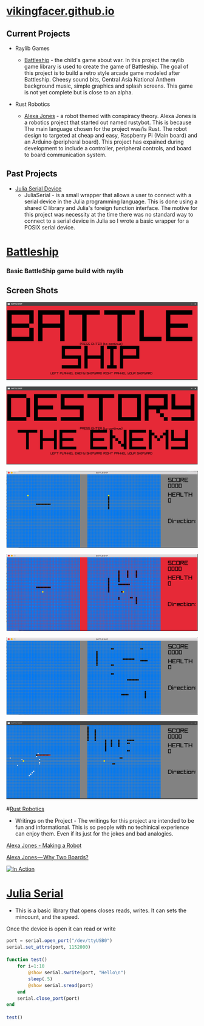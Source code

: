 # [vikingfacer.github.io](https://vikingfacer.github.io)


[bs-repo]:https://github.com/vikingfacer/C-BattleShip
[rusty-repo]:https://github.com/vikingfacer/rusty_bot
[julia-repo]:https://github.com/vikingfacer/JuliaSerial


## Current Projects

* Raylib Games 
	* [Battleship](https://github.com/vikingfacer/C-BattleShip) - the child's game about war. In this project the raylib game library is used to create the game of Battleship. The goal of this project is to build a retro style arcade game modeled after Battleship. Cheesy sound bits, Central Asia National Anthem background music, simple graphics and splash screens. This game is not yet complete but is close to an alpha. 


* Rust Robotics 
	* [Alexa Jones](https://github.com/vikingfacer/rusty_bot) - a robot themed with conspiracy theory. Alexa Jones is a robotics project that started out named rustybot. This is because The main language chosen for the project was/is Rust. The robot design to targeted at cheap and easy, Raspberry Pi (Main board) and an Arduino (peripheral board). This project has expained during development to include a controller, peripheral controls, and board to board communication system. 


## Past Projects
* [Julia Serial Device](https://github.com/vikingfacer/JuliaSerial)
	* JuliaSerial - is a small wrapper that allows a user to connect with a serial device in the Julia programming language. This is done using a shared C library and Julia's foreign function interface. The motive for this project was necessity at the time there was no standard way to connect to a serial device in Julia so I wrote a basic wrapper for a POSIX serial device. 


# [Battleship](https://github.com/vikingfacer/C-BattleShip)
### Basic BattleShip game build with raylib 

## Screen Shots

![Game Intro](Battleship/screenshot5.png)

![Game Splash Screen](Battleship/screenshot4.png)

![Unfilled Ship Graveyard](Battleship/screenshot0.png)

![Illegal Move](Battleship/screenshot2.png)

![Filled Ship Graveyard](Battleship/screenshot1.png)

![Shooting](Battleship/screenshot3.png)


#[Rust Robotics](https://github.com/vikingfacer/rusty_bot)

* Writings on the Project - The writings for this project are intended to be fun and informational. This is so people with no techinical experience can enjoy them. Even if its just for the jokes and bad analogies.  

[Alexa Jones - Making a Robot](https://medium.com/@jacobmontpetit/alexa-jones-45b2187083fa)

[Alexa Jones — Why Two Boards?](https://medium.com/@jacobmontpetit/alexa-jones-why-two-boards-4b9e28f1b3de)

[![In Action](http://img.youtube.com/vi/BS0gs7bHyYM/0.jpg)](http://www.youtube.com/watch?v=BS0gs7bHyYM "Alexa Jones In Action")


# [Julia Serial](https://github.com/vikingfacer/JuliaSerial)

* This is a basic library that opens closes reads, writes. It can sets the mincount, and the speed.

Once the device is open it can read or write
```julia 
port = serial.open_port("/dev/ttyUSB0")
serial.set_attrs(port, 1152000)

function test()
    for i=1:10
    	@show serial.swrite(port, "Hello\n")
    	sleep(.5)
    	@show serial.sread(port)
    end
    serial.close_port(port)
end 

test()
```

